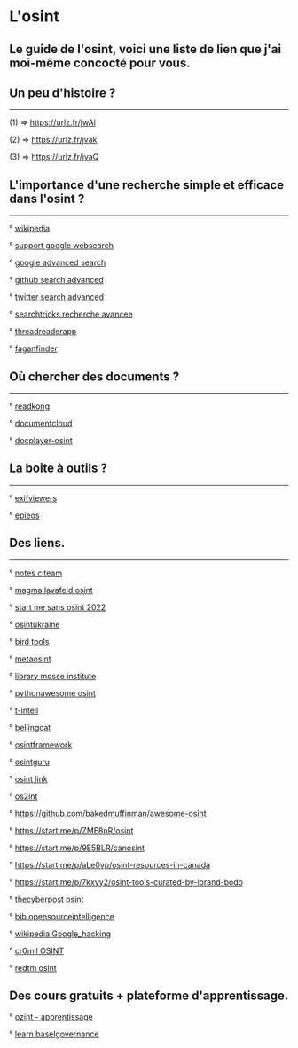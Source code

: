 # L'osint

## Le guide de l'osint, voici une liste de lien que j'ai moi-même concocté pour vous.

## Un peu d'histoire ?
----------------------

(1) => https://urlz.fr/jwAl

(2) => https://urlz.fr/jvak

(3) => https://urlz.fr/jvaQ

## L'importance d'une recherche simple et efficace dans l'osint ?
-----------------------------------------------------------------

° [wikipedia](https://fr.wikipedia.org/wiki/Wikip%C3%A9dia:Accueil_principal)

° [support google websearch](https://support.google.com/websearch/answer/2466433) 

° [google advanced search](https://www.google.fr/advanced_search)

° [github search advanced](https://github.com/search/advanced)

° [twitter search advanced](https://twitter.com/search-advanced)

° [searchtricks recherche avancee](https://www.searchtricks.net/youtube-recherche-avancee/)

° [threadreaderapp](https://threadreaderapp.com/)

° [faganfinder](https://www.faganfinder.com/)


## Où chercher des documents ?
------------------------------

° [readkong](https://www.readkong.com/search/1)

° [documentcloud](https://www.documentcloud.org/app?q=)

° [docplayer-osint](https://docplayer.net/search/?q=osint)

## La boite à outils ?
----------------------

° [exifviewers](https://exifviewers.com/)

° [epieos](https://epieos.com/)


## Des liens.
------------

° [notes citeam](https://notes.citeam.org/)

° [magma lavafeld osint](https://magma.lavafeld.org/guide/osint-sources.html#bgp)

° [start me sans osint 2022](https://start.me/p/1kBrw9/sans-osint-2022)

° [osintukraine](https://osintukraine.com/)

° [bird tools](https://bird.tools/tools/)

° [metaosint](https://metaosint.github.io/)

° [library mosse institute](https://library.mosse-institute.com/cyber-domains/osint.html)

° [pythonawesome osint](https://pythonawesome.com/osint-cybersecurity-tools-for-python/#-meta-search)

° [t-intell](https://t-intell.com/)

° [bellingcat](https://www.bellingcat.com/)

° [osintframework](https://osintframework.com/)

° [osintguru](https://www.osintguru.com/)

° [osint link](https://osint.link/)

° [os2int](https://os2int.com/toolbox/)

° https://github.com/bakedmuffinman/awesome-osint

° https://start.me/p/ZME8nR/osint

° https://start.me/p/9E5BLR/canosint

° https://start.me/p/aLe0vp/osint-resources-in-canada

° https://start.me/p/7kxyy2/osint-tools-curated-by-lorand-bodo

° [thecyberpost osint](https://thecyberpost.com/open-source-intelligence-osint-tools/)

° [bib opensourceintelligence](https://bib.opensourceintelligence.biz/)

° [wikipedia Google_hacking](https://fr.wikipedia.org/wiki/Google_hacking)

° [cr0mll OSINT](https://cr0mll.github.io/cyberclopaedia/Reconnaissance/OSINT/index.html)

° [redtm osint](https://redtm.com/reconnaissance/open-source-intelligence-osint/)

Des cours gratuits + plateforme d'apprentissage.
-----------------------------------------------

° [ozint - apprentissage](https://ozint.eu/)

° [learn baselgovernance](https://learn.baselgovernance.org/)

